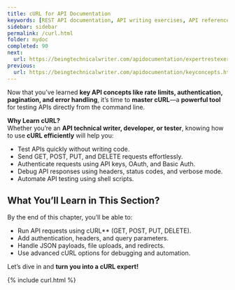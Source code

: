 ```yaml
---
title: cURL for API Documentation
keywords: [REST API documentation, API writing exercises, API reference, API documentation practice, API documentation test, API writing test, Technical Writing API exercises, API documentation challenges, API documentation best practices, hands-on API documentation, advanced API writing, API error handling, API authentication, cURL API testing, API debugging, command-line API testing]
sidebar: sidebar
permalink: /curl.html
folder: mydoc
completed: 90
next:
  url: https://beingtechnicalwriter.com/apidocumentation/expertrestexercise.html
previous:
  url: https://beingtechnicalwriter.com/apidocumentation/keyconcepts.html
---
```


Now that you’ve learned **key API concepts like rate limits, authentication, pagination, and error handling**, it’s time to **master cURL**—a **powerful tool** for testing APIs directly from the command line.  

**Why Learn cURL?**  
Whether you’re an **API technical writer, developer, or tester**, knowing how to use **cURL efficiently** will help you:  
- Test APIs quickly without writing code.  
- Send GET, POST, PUT, and DELETE requests effortlessly.  
- Authenticate requests using API keys, OAuth, and Basic Auth.  
- Debug API responses using headers, status codes, and verbose mode.  
- Automate API testing using shell scripts.  

## What You’ll Learn in This Section? 
By the end of this chapter, you’ll be able to:  
- Run API requests using cURL** (GET, POST, PUT, DELETE).  
- Add authentication, headers, and query parameters. 
- Handle JSON payloads, file uploads, and redirects. 
- Use advanced cURL options for debugging and automation.  

Let’s dive in and **turn you into a cURL expert!**  

{% include curl.html %}
